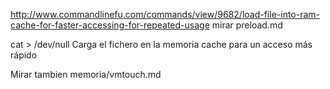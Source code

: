 http://www.commandlinefu.com/commands/view/9682/load-file-into-ram-cache-for-faster-accessing-for-repeated-usage
mirar preload.md

cat <file> > /dev/null
Carga el fichero en la memoria cache para un acceso más rápido


Mirar tambien memoria/vmtouch.md
